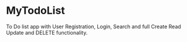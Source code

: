 # MyTodoList
To Do list app with User Registration, Login, Search and full Create Read Update and DELETE functionality.
